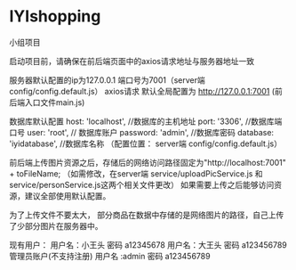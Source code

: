 # IYIshopping
小组项目

启动项目前，请确保在前后端页面中的axios请求地址与服务器地址一致

服务器默认配置的ip为127.0.0.1  端口号为7001（server端 config/config.default.js）
axios请求 默认全局配置为  http://127.0.0.1:7001 (前后端入口文件main.js)

数据库默认配置
 host: 'localhost', //数据库的主机地址
 port: '3306', //数据库端口号
 user: 'root', // 数据库账户
 password: 'admin', //数据库密码
 database: 'iyidatabase', //数据库名称
（配置位置： server端  config/config.default.js）

前后端上传图片资源之后，存储后的网络访问路径固定为"http://localhost:7001" + toFileName;
（如需修改，在server端 service/uploadPicService.js 和service/personService.js这两个相关文件更改）
如果需要上传之后能够访问资源，建议全部使用默认配置。



为了上传文件不要太大， 部分商品在数据中存储的是网络图片的路径，自己上传了少部分图片在服务器中。

现有用户： 用户名：小王头  密码 a12345678
	用户名：大王头 密码 a123456789
管理员账户(不支持注册)
	用户名 :admin 密码 a123456789